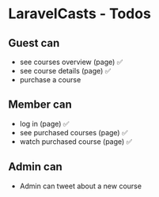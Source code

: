 # LaravelCasts - Todos

## Guest can
* see courses overview (page) ✅
* see course details (page) ✅
* purchase a course

## Member can
* log in (page) ✅
* see purchased courses (page) ✅
* watch purchased course (page) ✅

## Admin can
* Admin can tweet about a new course

